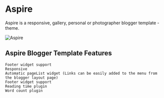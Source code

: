 # Aspire

Aspire is a responsive, gallery, personal or photographer blogger template - theme.

![Aspire](https://blogger.googleusercontent.com/img/b/R29vZ2xl/AVvXsEjsKvFK5dkZKKRuPtweBxV4EtKhOsa7HKsxpko9kTmTu2y9LJIeBZBpnIUn2AxDBQ3MySnAUEKskKqs2DGNxX7gpOmXCpSHVATV10KaXXoeWOres7lHG5MlC68TmiZAcUFhyphenhyphenJ8ZSBY9SeBeTMhdbEVcKaLdWVmiqpuQRgjBOaEsjn4FpqoNztxbOsrRvFvI/s1600/aspire-blogger-theme-template.webp)



## Aspire Blogger Template Features
    Footer widget support
    Responsive
    Automatic pageList widget (Links can be easily added to the menu from the blogger layout page)
    Footer widget support
    Reading time plugin
    Word count plugin
